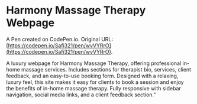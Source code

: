 #  Harmony Massage Therapy Webpage  

A Pen created on CodePen.io. Original URL: [https://codepen.io/Safi321/pen/wvVYRrO](https://codepen.io/Safi321/pen/wvVYRrO).

A luxury webpage for Harmony Massage Therapy, offering professional in-home massage services. Includes sections for therapist bio, services, client feedback, and an easy-to-use booking form. Designed with a relaxing, luxury feel, this site makes it easy for clients to book a session and enjoy the benefits of in-home massage therapy. Fully responsive with sidebar navigation, social media links, and a client feedback section.”



